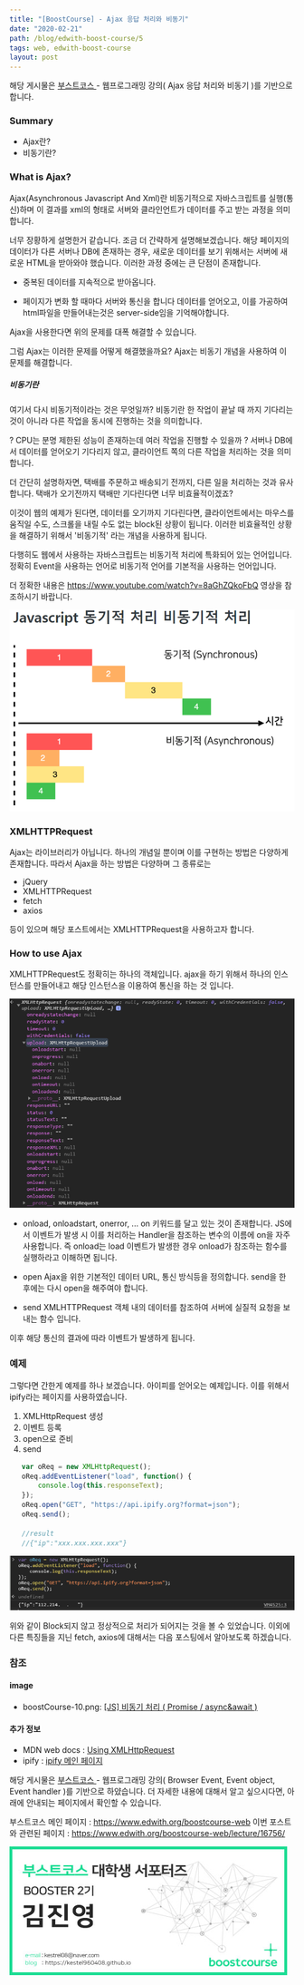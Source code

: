 ```yaml
---
title: "[BoostCourse] - Ajax 응답 처리와 비동기"
date: "2020-02-21"
path: /blog/edwith-boost-course/5
tags: web, edwith-boost-course
layout: post
---
```


해당 게시물은 [ 부스트코스 ] - 웹프로그래밍 강의( Ajax 응답 처리와 비동기 )를 기반으로 합니다. 

### Summary
 - Ajax란?
 - 비동기란?

### What is Ajax?
 Ajax(Asynchronous Javascript And Xml)란 비동기적으로 자바스크립트를 실행(통신)하며 이 결과를 xml의 형태로 서버와 클라인언트가 데이터를 주고 받는 과정을 의미합니다.

 너무 장황하게 설명한거 같습니다. 조금 더 간략하게 설명해보겠습니다.
 해당 페이지의 데이터가 다른 서버나 DB에 존재하는 경우, 새로운 데이터를 보기 위해서는 서버에 새로운 HTML을 받아와야 했습니다.
 이러한 과정 중에는 큰 단점이 존재합니다.

 - 중복된 데이터를 지속적으로 받아옵니다.

 - 페이지가 변화 할 때마다 서버와 통신을 합니다
    데이터를 얻어오고, 이를 가공하여 html파일을 만들어내는것은 server-side임을 기억해야합니다.

 Ajax을 사용한다면 위의 문제를 대폭 해결할 수 있습니다.

 그럼 Ajax는 이러한 문제를 어떻게 해결했을까요?
 Ajax는 비동기 개념을 사용하여 이 문제를 해결합니다.

##### 비동기란
 여기서 다시 비동기적이라는 것은 무엇일까?
 비동기란 한 작업이 끝날 때 까지 기다리는 것이 아니라 다른 작업을 동시에 진행하는 것을 의미합니다.

 ? CPU는 분명 제한된 성능이 존재하는데 여러 작업을 진행할 수 있을까 ?
 서버나 DB에서 데이터를 얻어오기 기다리지 않고, 클라이언트 쪽의 다른 작업을 처리하는 것을 의미합니다.

 더 간단히 설명하자면, 택배를 주문하고 배송되기 전까지, 다른 일을 처리하는 것과 유사합니다.
 택배가 오기전까지 택배만 기다린다면 너무 비효율적이겠죠?

 이것이 웹의 예제가 된다면, 데이터를 오기까지 기다린다면, 클라이언트에서는 마우스를 움직일 수도, 스크롤을 내릴 수도 없는 block된 상황이 됩니다.
 이러한 비효율적인 상황을 해결하기 위해서 '비동기적' 라는 개념을 사용하게 됩니다. 

 다행히도 웹에서 사용하는 자바스크립트는 비동기적 처리에 특화되어 있는 언어입니다.
 정확히 Event을 사용하는 언어로 비동기적 언어를 기본적을 사용하는 언어입니다.
 
 더 정확한 내용은 https://www.youtube.com/watch?v=8aGhZQkoFbQ 영상을 참조하시기 바랍니다.

![boostCourse-10.png](./boostCourse-10.png)

### XMLHTTPRequest
 Ajax는 라이브러리가 아닙니다. 하나의 개념일 뿐이며 이를 구현하는 방법은 다양하게 존재합니다.
 따라서 Ajax을 하는 방법은 다양하며 그 종류로는 
 
 - jQuery 
 - XMLHTTPRequest
 - fetch
 - axios

 등이 있으며 해당 포스트에서는  XMLHTTPRequest을 사용하고자 합니다.


### How to use Ajax
 XMLHTTPRequest도 정확히는 하나의 객체입니다. ajax을 하기 위해서 하나의 인스턴스를 만들어내고 해당 인스턴스을 이용하여 통신을 하는 것 입니다.

![boostCourse-11.png](./boostCourse-11.png)

 - onload, onloadstart, onerror, ... 
    on 키워드를 달고 있는 것이 존재합니다. JS에서 이벤트가 발생 시 이를 처리하는 Handler을 참조하는 변수의 이름에 on을 자주 사용합니다.
    즉 onload는 load 이벤트가 발생한 경우 onload가 참조하는 함수를 실행하라고 이해하면 됩니다.

 - open
    Ajax을 위한 기본적인 데이터 URL, 통신 방식등을 정의합니다. 
    send을 한 후에는 다시 open을 해주여야 합니다.

 - send
    XMLHTTPRequest 객체 내의 데이터를 참조하여 서버에 실질적 요청을 보내는 함수 입니다.

 이후 해당 통신의 결과에 따라 이벤트가 발생하게 됩니다.

### 예제 
 그렇다면 간한게 예제를 하나 보겠습니다.
 아이피를 얻어오는 예제입니다. 이를 위해서 ipify라는 페이지를 사용하였습니다.

 1. XMLHttpRequest 생성 
 2. 이벤트 등록 
 3. open으로 준비
 4. send

 ```javascript
    var oReq = new XMLHttpRequest();
    oReq.addEventListener("load", function() {
        console.log(this.responseText);
    });
    oReq.open("GET", "https://api.ipify.org?format=json");
    oReq.send();

    //result
    //{"ip":"xxx.xxx.xxx.xxx"}
 ```

![boostCourse-12.png](./boostCourse-12.png)

위와 같이 Block되지 않고 정상적으로 처리가 되어지는 것을 볼 수 있었습니다.
이외에 다른 특징들을 지닌 fetch, axios에 대해서는 다음 포스팅에서 알아보도록 하겠습니다.

### 참조

#### image
 - boostCourse-10.png: [[JS] 비동기 처리 ( Promise / async&await )](https://velog.io/@smooth97/ES8-async-await)

#### 추가 정보
 - MDN web docs : [Using XMLHttpRequest](https://developer.mozilla.org/en-US/docs/Web/API/XMLHttpRequest/Using_XMLHttpRequest)
 - ipify : [ipify 메인 페이지](https://www.ipify.org/)

해당 게시물은 [ 부스트코스 ] - 웹프로그래밍 강의(  Browser Event, Event object, Event handler )를 기반으로 하얐습니다. 
더 자세한 내용에 대해서 알고 싶으시다면, 아래에 안내되는 페이지에서 확인할 수 있습니다.

부스트코스 메인 페이지 :  https://www.edwith.org/boostcourse-web
이번 포스트와 관련된 페이지 : https://www.edwith.org/boostcourse-web/lecture/16756/

![nametech](./edwith-nametech.jpg)

[부스트코스]:(https://www.edwith.org/boostcourse-web) "부스트 코스 메인 페이지"
[강의]:(https://www.edwith.org/boostcourse-web/lecture/16700/) "정리한 페이지"


